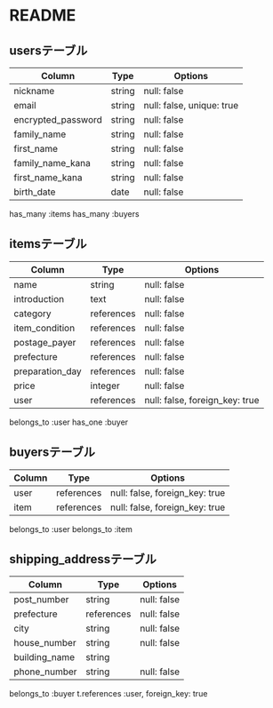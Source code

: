 # README

## usersテーブル

| Column             | Type    | Options                           |
| ------------------ | ------- | --------------------------------- |
| nickname           | string  | null: false                       |
| email              | string  | null: false, unique: true         |
| encrypted_password | string  | null: false                       |
| family_name        | string  | null: false                       |
| first_name         | string  | null: false                       |
| family_name_kana   | string  | null: false                       |
| first_name_kana    | string  | null: false                       |
| birth_date         | date    | null: false                       |

has_many :items
has_many :buyers


## itemsテーブル

| Column             | Type       | Options                        |
| ------------------ | ---------- | ------------------------------ |
| name               | string     | null: false                    |
| introduction       | text       | null: false                    |
| category           | references | null: false                    |
| item_condition     | references | null: false                    |
| postage_payer      | references | null: false                    |
| prefecture         | references | null: false                    |
| preparation_day    | references | null: false                    |
| price              | integer    | null: false                    |
| user               | references | null: false, foreign_key: true |

belongs_to :user
has_one :buyer

## buyersテーブル

| Column          | Type       | Options                        |
| --------------- | ---------- | ------------------------------ |
| user            | references | null: false, foreign_key: true |
| item            | references | null: false, foreign_key: true |

belongs_to :user
belongs_to :item


## shipping_addressテーブル

| Column          | Type       | Options                        |
| --------------- | ---------- | ------------------------------ |
| post_number     | string     | null: false                    |
| prefecture      | references | null: false                    |
| city            | string     | null: false                    |
| house_number    | string     | null: false                    |
| building_name   | string     |                                |
| phone_number    | string     | null: false                    |

belongs_to :buyer 
t.references :user, foreign_key: true
